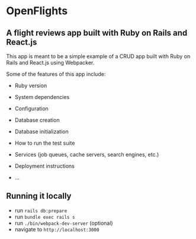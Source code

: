 # OpenFlights 
## A flight reviews app built with Ruby on Rails and React.js

This app is meant to be a simple example of a CRUD app built with Ruby on Rails and React.js using Webpacker.

Some of the features of this app include:

* Ruby version

* System dependencies

* Configuration

* Database creation

* Database initialization

* How to run the test suite

* Services (job queues, cache servers, search engines, etc.)

* Deployment instructions

* ...


## Running it locally
- run `rails db:prepare`
- run `bundle exec rails s`
- run `./bin/webpack-dev-server` (optional)
- navigate to `http://localhost:3000`
